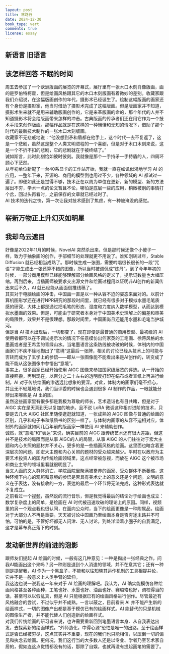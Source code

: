```yaml
---
layout: post
title: 林路行
date: 2024-12-30
book_type: vert
comments: true
license: essay
---
```


## 新语言 旧语言
## 该怎样回答 不眠的时间

周五去参加了一个欧洲版画的展览的开幕式，展厅里有一张木口木刻肖像版画，画的是罗伯特柯霍，但是绘画风格跟其它的木口木刻版画有着微妙的差别。收藏家跟我们介绍说，在这幅版画创作的年代，摄影术已经诞生了。绘制这幅版画的画家还有个身份是摄影家，他当时借助了摄影术完成了这幅版画。但是版画家并不知道，摄影术生来就不是用来辅助版画创作的，它是来革版画的命的，那个年代的人并不知道摄影术将会给版画带来怎样的冲击。古典版画的传承者们还在用它作为一个技术手段来创作版画。那幅作品就是在这样的一种懵懂和无知的情况下，借助了那个时代的最新技术制作的一张木口木刻版画。
<br>
收藏家不无悲戚地说：“他没想到矛和盾都在他手上，这个时代一去不复返了，这是一个悲剧，虽然这是整个人类文明进程的一个喜剧，但是对于木口木刻来说，这是一个不折不扣的悲剧，它的悲剧就在于被终结了。”
<br>
诚如斯言，此时此刻恰如彼时彼刻。我就像是那个一手持矛一手持盾的人，四周环顾心下茫然。
<br>
从年初单位新配了一台40系显卡的工作站开始，我就一直在如饥似渴地学习 AI 的应用，一整年下来，开源的、商用的模型倒也用过不少，各种领域的 AI 都试过一遍了。即便如此还是觉得不够，技术正在以周为单位在更新，新的模型、新的方法层出不穷，学术一点的论文暂且不论，哪怕是底层一些的应用，稍微被别的事情打个岔，回过头再看时，之前保存的文章就已经过时了。
<br>
AI 技术的迭代之快，第一次让我对技术感到了焦虑，有一种被淹没的感觉。
<br>


## 崭新万物正上升幻灭如明星 
## 我却乌云遮目

好像是2022年11月的时候，NovelAI 突然杀出来，但是那时候还像个小傻子一样，致力于抽象画的创作，手部细节的处理就更不用说了。谁知刚转过年，Stable Diffusion 就已经相当成熟了。那时候生成一张图，需要吟唱很长很长的一段“咒语”才能生成出一张还算不错的图像，所以当时被调侃成“炼丹”。到了今年年初的时候，一部分商用模型已经能够理解部分绘画风格的定义了，提示词数量也大幅压缩。再到后来，当插画师被要求交出源文件和绘画过程用以证明非AI创作的新闻传出来后不久，AI 就已经能从画面倒推线稿了。
<br>
其实对于电脑绘画的冲击，中国画一直是以一种从容不迫的姿态来面对的。以前计算机图形学还在进行NPR研究的那段时间里，就已经有很多对于模拟水墨毛笔质感的研究，大体上都是通过把毛笔的形态、湿度和力度纳入数学模型，从而达到模拟水墨画的效果。但是，可能由于研究者本身对于中国美术史理解上的偏差和审美的局限性，效果并不是很理想。那段时间里，中国画尚且还能用水墨和毛笔当护城河。
<br>
但是当 AI 技术出现后，一切都变了，现在即便是最普通的商用模型、最初级的 AI 使用者都可以在不调试提示次的情况下任意模仿出何家英的工笔画、徐蒋风格的水墨画或者是王希孟的青绿山水。当笔墨语言这条防线被攻破的时候，体制内的中国画家们不疾不徐地掏出了“意境”这最后一张牌，相关的讨论已经从技术上的可能与否转而成为了玄学上的参悟——即从一张图像能不能看出来是AI创作的，转变成了能不能从这张图像中参悟出“意境”。
<br>
事实上，很多画家已经开始使用 AIGC 图像来参加国家级展览的评选。从一开始的直接照搬，再到现在，以百分之二十左右的透明度打印在绢布或者宣纸上再进行绘制，AI 对于传统绘画的渗透远比想象的要深。对此，体制内的画家们毫不担心，并且无不轻蔑地说，我们当评委的时候也会遇到很多 AI 制作的作品，一眼就能分辨出来哪些是 AI 出的图。
<br>
虽然这些画家里有很多都是我极为尊敬的师长，艺术造诣也有目共睹，但是对于 AIGC 实在是天真到无以复加的地步。且不说 LoRA 微调这种相对进阶的技术，只要是去几大 AIGC 社区里随便逛逛就知道，一张成熟的 AIGC 图像与普通的绘画的区别，几乎和电子书和纸质书的区别一样了。与体制内画家的从容不迫相对应，体制外的画家就如同几百年前的版画家一样使用 AI 来辅助创作。
<br>
诚然，就“意境”和“表达”来说，确实目前的 AIGC 跟传统艺术还有很大差距，但这并不是技术的局限而是从事 AIGC的人的局限，从事 AIGC 的人们往往对于宏大主题和内心关照的题材并不关心，更多的是一些插画风格的绘画。这里面也暗含着更深层次的问题，即宏大主题和内心关照的题材的受众越来越少。平时在以政府为主要艺术投资人的国内传统绘画领域里，这点经常被忽视，而放在 AIGC 这个被市场和商业主导的领域里看就很明显了。
<br>
当文人画的文人群体消亡、学院画院里聚满被豢养的画家、受众群体不断萎缩，这种环境下内心的观照和意境的参悟是否具有美术史上的意义还是个问题。文明的意义在于表达，没有接收的一方，表达的最后一个环节将无法完成，这种形式表达就不复成立。
<br>
之前看过一个[视频](https://www.bilibili.com/festival/jzj2023?bvid=BV1m8411P7v7)，虽然说的流行音乐，但是我觉得最后的结论对于绘画也成立：数学复杂度上的简单，是绘画在 AI 时代被迅速攻破的理论上的原因。同样，视频里的另一个观点我也很认同，在面向公众时，当下的绘画更像是一种附属品，绘画对于大部分人不再是重要。天天被讨论中国画乃至绘画本身是否穷途末路并不可怕，可怕的是，不管好坏都无人问津、无人讨论，到处洋溢着小圈子的自我满足，这才是幕布真正落下的时刻。
<br>


## 发动新世界的前进的泡影

跟师友们提起 AI 绘画的时候，一般有这几种意见：一种是掏出一张经典之作，问我AI能画出这个来吗？另一种则是退到个人消遣的领域，并不在意其它；还有一种则是提醒我，AI 作为一个黑盒子，不能和以往知晓其运作机制的工具相提并论，它并不是一般意义上人类手臂的延伸。
<br>
我这边也说一说我这一年来对于 AI 绘画的理解吧。我认为，AI 确实能模仿各种绘画风格甚至各种画种，工笔也好、水墨也好、油画也好、赛璐珞也好，调校得当的话，甚至可以以假乱真，但是 AI 只能根据已有的绘画风格进行创作。尽管最近有风格融合的尝试，不过似乎并不成熟。一言以蔽之，目前看来 AI 并不能产生新的绘画样式，一切的图像产出都是基于模仿已有的绘画样式。AI 能替代的只是机械的图像生产者，并不能代替人们创造新的绘画样式。
<br>
对我们传统绘画的研习者来说，也许需要重新回到笔墨语言本身、从自我表达出发，去探索新的绘画样式。“外师造化，中得心源”恐怕是唯一的出路。至于绘画样式是否已经被穷尽，这点其实并不重要，现在的我们也只能相信，以压倒一切的偏见和执念去绘画。更何况，我们这行当的大多数人还是以专业、学者乃至艺术家自居的，假如连这点觉悟都没有的话，那除了自娱，也就再没有提起画笔的需要了。
<br>